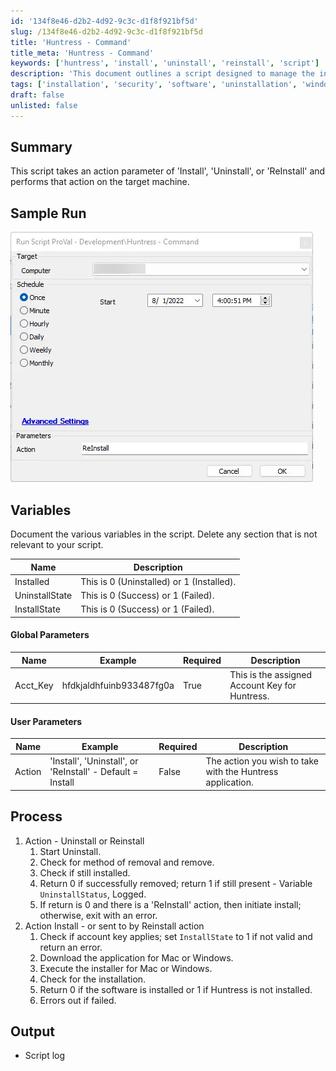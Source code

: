 ```yaml
---
id: '134f8e46-d2b2-4d92-9c3c-d1f8f921bf5d'
slug: /134f8e46-d2b2-4d92-9c3c-d1f8f921bf5d
title: 'Huntress - Command'
title_meta: 'Huntress - Command'
keywords: ['huntress', 'install', 'uninstall', 'reinstall', 'script']
description: 'This document outlines a script designed to manage the installation and uninstallation of the Huntress application on target machines, detailing action parameters, processes, and expected outputs.'
tags: ['installation', 'security', 'software', 'uninstallation', 'windows']
draft: false
unlisted: false
---
```


## Summary

This script takes an action parameter of 'Install', 'Uninstall', or 'ReInstall' and performs that action on the target machine.

## Sample Run

![Sample Run](../../../static/img/docs/134f8e46-d2b2-4d92-9c3c-d1f8f921bf5d/image_1.webp)

## Variables

Document the various variables in the script. Delete any section that is not relevant to your script.

| Name            | Description                                          |
|-----------------|------------------------------------------------------|
| Installed       | This is 0 (Uninstalled) or 1 (Installed).           |
| UninstallState  | This is 0 (Success) or 1 (Failed).                  |
| InstallState    | This is 0 (Success) or 1 (Failed).                  |

#### Global Parameters

| Name      | Example                       | Required          | Description                                       |
|-----------|-------------------------------|-------------------|---------------------------------------------------|
| Acct_Key  | hfdkjaldhfuinb933487fg0a     | True              | This is the assigned Account Key for Huntress.    |

#### User Parameters

| Name     | Example                                         | Required | Description                                         |
|----------|-------------------------------------------------|----------|-----------------------------------------------------|
| Action   | 'Install', 'Uninstall', or 'ReInstall' - Default = Install | False    | The action you wish to take with the Huntress application. |

## Process

1. Action - Uninstall or Reinstall
   1. Start Uninstall.
   2. Check for method of removal and remove.
   3. Check if still installed.
   4. Return 0 if successfully removed; return 1 if still present - Variable `UninstallStatus`, Logged.
   5. If return is 0 and there is a 'ReInstall' action, then initiate install; otherwise, exit with an error.
2. Action Install - or sent to by Reinstall action
   1. Check if account key applies; set `InstallState` to 1 if not valid and return an error.
   2. Download the application for Mac or Windows.
   3. Execute the installer for Mac or Windows.
   4. Check for the installation.
   5. Return 0 if the software is installed or 1 if Huntress is not installed.
   6. Errors out if failed.

## Output

- Script log
